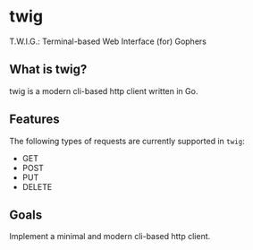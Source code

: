 # twig

T.W.I.G.: Terminal-based Web Interface (for) Gophers

## What is twig?

twig is a modern cli-based http client written in Go.

## Features

The following types of requests are currently supported in `twig`:

- GET
- POST
- PUT
- DELETE

## Goals

Implement a minimal and modern cli-based http client.
